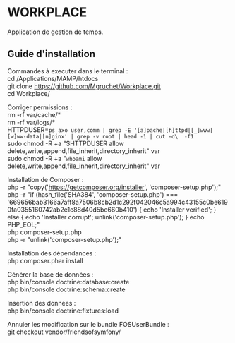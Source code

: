 WORKPLACE
========================

Application de gestion de temps.

Guide d'installation
--------------

Commandes à executer dans le terminal :  
cd /Applications/MAMP/htdocs  
git clone https://github.com/Mgruchet/Workplace.git  
cd Workplace/ 

Corriger permissions :  
rm -rf var/cache/*  
rm -rf var/logs/*  
HTTPDUSER=`ps axo user,comm | grep -E '[a]pache|[h]ttpd|[_]www|[w]ww-data|[n]ginx' | grep -v root | head -1 | cut -d\  -f1`  
sudo chmod -R +a "$HTTPDUSER allow delete,write,append,file_inherit,directory_inherit" var  
sudo chmod -R +a "`whoami` allow delete,write,append,file_inherit,directory_inherit" var  

Installation de Composer :  
php -r "copy('https://getcomposer.org/installer', 'composer-setup.php');"  
php -r "if (hash_file('SHA384', 'composer-setup.php') === '669656bab3166a7aff8a7506b8cb2d1c292f042046c5a994c43155c0be6190fa0355160742ab2e1c88d40d5be660b410') { echo 'Installer verified'; } else { echo 'Installer corrupt'; unlink('composer-setup.php'); } echo PHP_EOL;"  
php composer-setup.php  
php -r "unlink('composer-setup.php');"  

Installation des dépendances :  
php composer.phar install

Générer la base de données :  
php bin/console doctrine:database:create  
php bin/console doctrine:schema:create

Insertion des données :  
php bin/console doctrine:fixtures:load

Annuler les modification sur le bundle FOSUserBundle :  
git checkout vendor/friendsofsymfony/